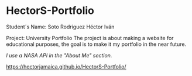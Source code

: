 # HectorS-Portfolio
Student´s Name: Soto Rodríguez Héctor Iván

Project: University Portfolio
The project is about making a website for educational purposes, the goal is to make it my portfolio in the near future.

*I use a NASA API in the "About Me" section.*

https://hectorjamaica.github.io/HectorS-Portfolio/
